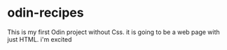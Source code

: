 # odin-recipes
This is my first Odin project without Css. it is going to be a web page with just HTML. i'm excited